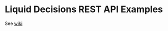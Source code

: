 # Liquid Decisions REST API Examples

See [wiki](https://github.com/LiquidAnalytics/ld-api-examples/wiki)